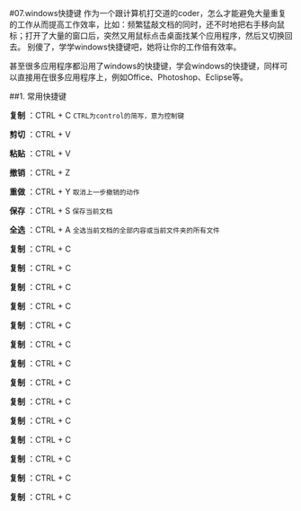 #07.windows快捷键
  作为一个跟计算机打交道的coder，怎么才能避免大量重复的工作从而提高工作效率，比如：频繁猛敲文档的同时，还不时地把右手移向鼠标；打开了大量的窗口后，突然又用鼠标点击桌面找某个应用程序，然后又切换回去。
别傻了，学学windows快捷键吧，她将让你的工作倍有效率。

  甚至很多应用程序都沿用了windows的快捷键，学会windows的快捷键，同样可以直接用在很多应用程序上，例如Office、Photoshop、Eclipse等。

##1. 常用快捷键

  **复制** ：CTRL + C  <code>CTRL为control的简写，意为控制键</code>
  
  **剪切** ：CTRL + V 
  
  **粘贴** ：CTRL + V 
  
  **撤销** ：CTRL + Z 
  
  **重做** ：CTRL + Y  <code>取消上一步撤销的动作</code> 
  
  **保存** ：CTRL + S  <code>保存当前文档</code> 
  
  **全选** ：CTRL + A  <code>全选当前文档的全部内容或当前文件夹的所有文件</code> 
  
  **复制** ：CTRL + C 
  
  **复制** ：CTRL + C 
  
  **复制** ：CTRL + C 
  
  **复制** ：CTRL + C 
  
  **复制** ：CTRL + C 
  
  **复制** ：CTRL + C 
  
  **复制** ：CTRL + C 
  
  **复制** ：CTRL + C 
  
  **复制** ：CTRL + C 
  
  **复制** ：CTRL + C 
  
  **复制** ：CTRL + C 
  
  **复制** ：CTRL + C 
  
  **复制** ：CTRL + C 
  
  **复制** ：CTRL + C 
